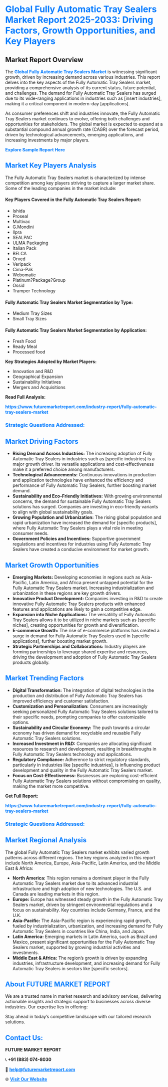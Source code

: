 <h1 style="color: #007BFF;">Global Fully Automatic Tray Sealers Market Report 2025-2033: Driving Factors, Growth Opportunities, and Key Players</h1>

<section id="overview">
<h2>Market Report Overview</h2>
<p>The <a href="https://www.futuremarketreport.com/industry-report/fully-automatic-tray-sealers-market" style="color: #007BFF; text-decoration: none;"><strong>Global Fully Automatic Tray Sealers Market</strong></a> is witnessing significant growth, driven by increasing demand across various industries. This report delves into the key aspects of the Fully Automatic Tray Sealers market, providing a comprehensive analysis of its current status, future potential, and challenges. The demand for Fully Automatic Tray Sealers has surged due to its wide-ranging applications in industries such as [insert industries], making it a critical component in modern-day [applications].</p>
<p>As consumer preferences shift and industries innovate, the Fully Automatic Tray Sealers market continues to evolve, offering both challenges and opportunities for stakeholders. The global market is expected to expand at a substantial compound annual growth rate (CAGR) over the forecast period, driven by technological advancements, emerging applications, and increasing investments by major players.</p>
</section>

<section id="overview">
<p><a href="https://www.futuremarketreport.com/request-sample/reportId=42433" style="color: #007BFF; text-decoration: none;"><strong>Explore Sample Report Here</strong></a></p>
</section>

<section id="key-players">
<h2 style="color: #007BFF;">Market Key Players Analysis</h2>
<p>The Fully Automatic Tray Sealers market is characterized by intense competition among key players striving to capture a larger market share. Some of the leading companies in the market include:</p>
<h4>Key Players Covered in the Fully Automatic Tray Sealers Report:</h4>
<ul><li>Ishida</li><li>Proseal</li><li>Multivac</li><li>G.Mondini</li><li>Ilpra</li><li>SEALPAC</li><li>ULMA Packaging</li><li>Italian Pack</li><li>BELCA</li><li>Orved</li><li>Veripack</li><li>Cima-Pak</li><li>Webomatic</li><li>Platinum?Package?Group</li><li>Ossid</li><li>Tramper Technology</li></ul>
<h4>Fully Automatic Tray Sealers Market Segmentation by Type:</h4>
<ul><li>Medium Tray Sizes</li><li>Small Tray Sizes</li></ul>

<h4>Fully Automatic Tray Sealers Market Segmentation by Application:</h4>
<ul><li>Fresh Food</li><li>Ready Meal</li><li>Processed food</li></ul>
<p><strong>Key Strategies Adopted by Market Players:</strong></p>
<ul>
<li>Innovation and R&D</li>
<li>Geographical Expansion</li>
<li>Sustainability Initiatives</li>
<li>Mergers and Acquisitions</li>
</ul>
</section>

<section>
<p><strong>Read Full Analysis: </strong></p><a href="https://www.futuremarketreport.com/industry-report/fully-automatic-tray-sealers-market" style="color: #007BFF; text-decoration: none;"><strong>https://www.futuremarketreport.com/industry-report/fully-automatic-tray-sealers-market</strong></a>
<h3 style="color: #007BFF;">Strategic Questions Addressed:</h3>
</section>

<section id="driving-factors">
<h2 style="color: #007BFF;">Market Driving Factors</h2>
<ul>
<li><strong>Rising Demand Across Industries:</strong> The increasing adoption of Fully Automatic Tray Sealers in industries such as [specific industries] is a major growth driver. Its versatile applications and cost-effectiveness make it a preferred choice among manufacturers.</li>
<li><strong>Technological Advancements:</strong> Continuous innovations in production and application technologies have enhanced the efficiency and performance of Fully Automatic Tray Sealers, further boosting market demand.</li>
<li><strong>Sustainability and Eco-Friendly Initiatives:</strong> With growing environmental concerns, the demand for sustainable Fully Automatic Tray Sealers solutions has surged. Companies are investing in eco-friendly variants to align with global sustainability goals.</li>
<li><strong>Growing Population and Urbanization:</strong> The rising global population and rapid urbanization have increased the demand for [specific products], where Fully Automatic Tray Sealers plays a vital role in meeting consumer needs.</li>
<li><strong>Government Policies and Incentives:</strong> Supportive government regulations and incentives for industries using Fully Automatic Tray Sealers have created a conducive environment for market growth.</li>
</ul>
</section>

<section id="growth-opportunities">
<h2 style="color: #007BFF;">Market Growth Opportunities</h2>
<ul>
<li><strong>Emerging Markets:</strong> Developing economies in regions such as Asia-Pacific, Latin America, and Africa present untapped potential for the Fully Automatic Tray Sealers market. Increasing industrialization and urbanization in these regions are key growth drivers.</li>
<li><strong>Innovative Product Development:</strong> Companies investing in R&D to create innovative Fully Automatic Tray Sealers products with enhanced features and applications are likely to gain a competitive edge.</li>
<li><strong>Expansion into Niche Applications:</strong> The versatility of Fully Automatic Tray Sealers allows it to be utilized in niche markets such as [specific niches], creating opportunities for growth and diversification.</li>
<li><strong>E-commerce Growth:</strong> The rise of e-commerce platforms has created a surge in demand for Fully Automatic Tray Sealers used in [specific applications], further boosting market growth.</li>
<li><strong>Strategic Partnerships and Collaborations:</strong> Industry players are forming partnerships to leverage shared expertise and resources, driving the development and adoption of Fully Automatic Tray Sealers products globally.</li>
</ul>
</section>

<section id="trending-factors">
<h2 style="color: #007BFF;">Market Trending Factors</h2>
<ul>
<li><strong>Digital Transformation:</strong> The integration of digital technologies in the production and distribution of Fully Automatic Tray Sealers has improved efficiency and customer satisfaction.</li>
<li><strong>Customization and Personalization:</strong> Consumers are increasingly seeking personalized Fully Automatic Tray Sealers solutions tailored to their specific needs, prompting companies to offer customizable options.</li>
<li><strong>Sustainability and Circular Economy:</strong> The push towards a circular economy has driven demand for recyclable and reusable Fully Automatic Tray Sealers solutions.</li>
<li><strong>Increased Investment in R&D:</strong> Companies are allocating significant resources to research and development, resulting in breakthroughs in Fully Automatic Tray Sealers technology and applications.</li>
<li><strong>Regulatory Compliance:</strong> Adherence to strict regulatory standards, particularly in industries like [specific industries], is influencing product development and quality in the Fully Automatic Tray Sealers market.</li>
<li><strong>Focus on Cost-Effectiveness:</strong> Businesses are exploring cost-efficient Fully Automatic Tray Sealers solutions without compromising on quality, making the market more competitive.</li>
</ul>
</section>

<section>
<p><strong>Get Full Report: </strong></p><a href="https://www.futuremarketreport.com/industry-report/fully-automatic-tray-sealers-market" style="color: #007BFF; text-decoration: none;"><strong>https://www.futuremarketreport.com/industry-report/fully-automatic-tray-sealers-market</strong></a>
<h3 style="color: #007BFF;">Strategic Questions Addressed:</h3>
</section>


<section id="regional-analysis">
<h2 style="color: #007BFF;">Market Regional Analysis</h2>
<p>The global Fully Automatic Tray Sealers market exhibits varied growth patterns across different regions. The key regions analyzed in this report include North America, Europe, Asia-Pacific, Latin America, and the Middle East & Africa:</p>
<ul>
<li><strong>North America:</strong> This region remains a dominant player in the Fully Automatic Tray Sealers market due to its advanced industrial infrastructure and high adoption of new technologies. The U.S. and Canada are leading markets in this region.</li>
<li><strong>Europe:</strong> Europe has witnessed steady growth in the Fully Automatic Tray Sealers market, driven by stringent environmental regulations and a focus on sustainability. Key countries include Germany, France, and the U.K.</li>
<li><strong>Asia-Pacific:</strong> The Asia-Pacific region is experiencing rapid growth, fueled by industrialization, urbanization, and increasing demand for Fully Automatic Tray Sealers in countries like China, India, and Japan.</li>
<li><strong>Latin America:</strong> Emerging markets in Latin America, such as Brazil and Mexico, present significant opportunities for the Fully Automatic Tray Sealers market, supported by growing industrial activities and investments.</li>
<li><strong>Middle East & Africa:</strong> The region’s growth is driven by expanding industries, infrastructure development, and increasing demand for Fully Automatic Tray Sealers in sectors like [specific sectors].</li>
</ul>
</section>

<footer>
<h2 style="color: #007BFF;">About FUTURE MARKET REPORT</h2>
<p>We are a trusted name in market research and advisory services, delivering actionable insights and strategic support to businesses across diverse industries. Our expertise lies in offering:</p>

<p>Stay ahead in today’s competitive landscape with our tailored research solutions.</p>

<h2 style="color: #007BFF;">Contact Us:</h2>
<p><strong>FUTURE MARKET REPORT</strong></p>
<p>📞 <strong>+91 (883) 074-8030</strong></p>
<p>📧 <strong><a href="mailto:help@futuremarketreport.com" style="color: #007BFF;">help@futuremarketreport.com</a></strong></p>
<p>🌐 <strong><a href="https://www.futuremarketreport.com/" style="color: #007BFF;">Visit Our Website</a></strong></p>
</footer>